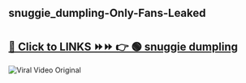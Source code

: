 
 ## snuggie_dumpling-Only-Fans-Leaked

# <h2><a href="https://clipsfans.com/snuggie_dumpling&ref=git">🔗 Click to LINKS ⏩⏩ 👉 🟢 snuggie dumpling </a></h2>

<a href="https://clipsfans.com/snuggie_dumpling&ref=git" rel="nofollow" data-target="animated-image.originalLink"><img src="https://i.ibb.co.com/xMMVF88/686577567.gif" alt="Viral Video Original" style="max-width: 100%; display: inline-block;" data-target="animated-image.originalImage"></a>
